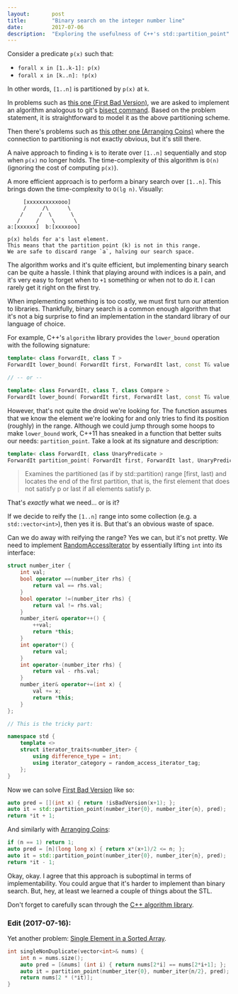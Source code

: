 ```yaml
---
layout:       post
title:        "Binary search on the integer number line"
date:         2017-07-06
description:  "Exploring the usefulness of C++'s std::partition_point"
---
```


Consider a predicate `p(x)` such that:

* `forall x in [1..k-1]: p(x)`
* `forall x in [k..n]: !p(x)`

In other words, `[1..n]` is partitioned by `p(x)` at `k`.

In problems such as [this one (First Bad Version)](https://leetcode.com/problems/first-bad-version/), we are asked to implement an algorithm analogous to git's [bisect command](https://git-scm.com/docs/git-bisect). Based on the problem statement, it is straightforward to model it as the above partitioning scheme.

Then there's problems such as [this other one (Arranging Coins)](https://leetcode.com/problems/arranging-coins/) where the connection to partitioning is not exactly obvious, but it's still there.

A naive approach to finding `k` is to iterate over `[1..n]` sequentially and stop when `p(x)` no longer holds. The time-complexity of this algorithm is `O(n)` (ignoring the cost of computing `p(x)`).

A more efficient approach is to perform a binary search over `[1..n]`. This brings down the time-complexity to `O(lg n)`. Visually:

```text
     [xxxxxxxxxxooo]
     /     /\      \
    /     /  \      \
   /     /    \      \
a:[xxxxxx]  b:[xxxxooo]

p(x) holds for a's last element.
This means that the partition point (k) is not in this range.
We are safe to discard range `a`, halving our search space.
```

The algorithm works and it's quite efficient, but implementing binary search can be quite a hassle. I think that playing around with indices is a pain, and it's very easy to forget when to `+1` something or when not to do it. I can rarely get it right on the first try.

When implementing something is too costly, we must first turn our attention to libraries. Thankfully, binary search is a common enough algorithm that it's not a big surprise to find an implementation in the standard library of our language of choice.

For example, C++'s `algorithm` library provides the `lower_bound` operation with the following signature:

```cpp
template< class ForwardIt, class T >
ForwardIt lower_bound( ForwardIt first, ForwardIt last, const T& value );

// -- or --

template< class ForwardIt, class T, class Compare >
ForwardIt lower_bound( ForwardIt first, ForwardIt last, const T& value, Compare comp );
```

However, that's not quite the droid we're looking for. The function assumes that we know the element we're looking for and only tries to find its position (roughly) in the range. Although we could jump through some hoops to make `lower_bound` work, C++11 has sneaked in a function that better suits our needs: `partition_point`. Take a look at its signature and description:

```cpp
template< class ForwardIt, class UnaryPredicate >
ForwardIt partition_point( ForwardIt first, ForwardIt last, UnaryPredicate p );
```

> Examines the partitioned (as if by std::partition) range [first, last) and locates the end of the first partition, that is, the first element that does not satisfy p or last if all elements satisfy p.

That's *exactly* what we need... or is it?

If we decide to reify the `[1..n]` range into some collection (e.g. a `std::vector<int>`), then yes it is. But that's an obvious waste of space.

Can we do away with reifying the range? Yes we can, but it's not pretty. We need to implement [RandomAccessIterator](http://en.cppreference.com/w/cpp/concept/RandomAccessIterator) by essentially lifting `int` into its interface:

```cpp
struct number_iter {
    int val;
    bool operator ==(number_iter rhs) {
        return val == rhs.val;
    }
    bool operator !=(number_iter rhs) {
        return val != rhs.val;
    }
    number_iter& operator++() {
        ++val;
        return *this;
    }
    int operator*() {
        return val;
    }
    int operator-(number_iter rhs) {
        return val - rhs.val;
    }
    number_iter& operator+=(int x) {
        val += x;
        return *this;
    }
};

// This is the tricky part:

namespace std {
    template <>
    struct iterator_traits<number_iter> {
        using difference_type = int;
        using iterator_category = random_access_iterator_tag;
    };
}
```

Now we can solve [First Bad Version](https://leetcode.com/problems/first-bad-version/) like so:

```cpp
auto pred = [](int x) { return !isBadVersion(x+1); };
auto it = std::partition_point(number_iter{0}, number_iter{n}, pred);
return *it + 1;
```

And similarly with [Arranging Coins](https://leetcode.com/problems/arranging-coins/):

```cpp
if (n == 1) return 1;
auto pred = [n](long long x) { return x*(x+1)/2 <= n; };
auto it = std::partition_point(number_iter{0}, number_iter{n}, pred);
return *it - 1;
```

Okay, okay. I agree that this approach is suboptimal in terms of implementability. You could argue that it's harder to implement than binary search. But, hey, at least we learned a couple of things about the STL.

Don't forget to carefully scan through the [C++ algorithm library](http://en.cppreference.com/w/cpp/algorithm).

### Edit (2017-07-16):

Yet another problem: [Single Element in a Sorted Array](https://leetcode.com/problems/single-element-in-a-sorted-array/).

```cpp
int singleNonDuplicate(vector<int>& nums) {
    int n = nums.size();
    auto pred = [&nums] (int i) { return nums[2*i] == nums[2*i+1]; };
    auto it = partition_point(number_iter{0}, number_iter{n/2}, pred);
    return nums[2 * (*it)];
}
```
